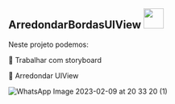 ## ArredondarBordasUIView <img src="https://cdn.jsdelivr.net/gh/devicons/devicon/icons/swift/swift-original.svg"  width="40" height="40"/> 

Neste projeto podemos:

💬 Trabalhar com storyboard

💬 Arredondar UIView


![WhatsApp Image 2023-02-09 at 20 33 20 (1)](https://user-images.githubusercontent.com/103642861/218142070-ef193c83-f94a-44d3-979a-33ee165e47f6.jpeg)

